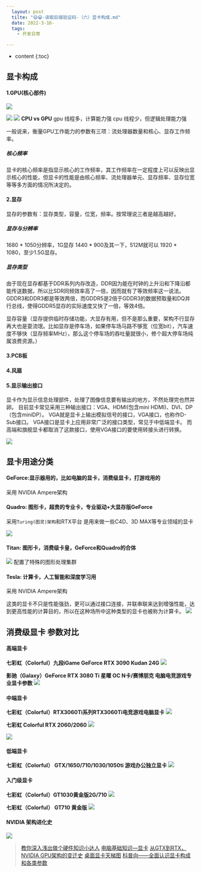 ```yaml
---
  layout: post
  tilte: "😄😁-读取后端验证码-（六）显卡构成.md"
  date: 2022-3-16-
  tags: 
    - 开发日常

---
```



* content
{:toc}


## 显卡构成
#### 1.GPU(核心部件)
![](https://upload-images.jianshu.io/upload_images/15312191-780412aa98ae6182.png?imageMogr2/auto-orient/strip%7CimageView2/2/w/1240)


![](https://upload-images.jianshu.io/upload_images/15312191-27046c36fc0bb75f.png?imageMogr2/auto-orient/strip%7CimageView2/2/w/1240)
![](https://upload-images.jianshu.io/upload_images/15312191-adee513a67f783f9.png?imageMogr2/auto-orient/strip%7CimageView2/2/w/1240)
**CPU vs GPU**
gpu 线程多，计算能力强
cpu 线程少，但逻辑处理能力强

一般说来，衡量GPU工作能力的参数有三项：流处理器数量和核心、显存工作频率。
##### 核心频率

显卡的核心频率是指显示核心的工作频率，其工作频率在一定程度上可以反映出显示核心的性能，但显卡的性能是由核心频率、流处理器单元、显存频率、显存位宽等等多方面的情况所决定的。
#### 2.显存
显存的参数有：显存类型，容量，位宽，频率。按常理说三者是越高越好。
##### 显存与分辨率
1680 * 1050分辨率，1G显存
1440 * 900及其一下，512M就可以
1920 * 1080，至少1.5G显存。

##### 显存类型
由于现在显存都基于DDR系列内存改造，DDR因为能在时钟的上升沿和下降沿都能传送数据，所以比SDR同频效率高了一倍，因而就有了等效频率这一说法。GDDR3和DDR3都是等效两倍，而GDDR5是2倍于GDDR3的数据预取量和DQ并行总线，使得GDDR5显存的实际速度又快了一倍，等效4倍。

显存容量（显存提供临时存储功能，大显存有用，但不是那么重要，架构不行显存再大也是耍流氓。比如显存是停车场，如果停车场马路不够宽（位宽bit），汽车速度不够快（显存频率MHz），那么这个停车场的吞吐量就很小，修个超大停车场纯属浪费资源。）
#### 3.PCB板
#### 4.风扇
#### 5.显示输出接口
显卡作为显示信息处理部件，处理了图像信息要有输出的地方，不然处理完也然并卵。
目前显卡常见采用三种输出接口：VGA、HDMI(包含mini HDMI)、DVI、DP（包含miniDP）。
VGA就是显卡上输出模拟信号的接口，VGA接口，也称作D-Sub接口。
VGA接口是显卡上应用非常广泛的接口类型，常见于中低端显卡。
而高端和旗舰显卡都取消了这款接口，使用VGA接口的要使用转接头进行转换。

![](https://upload-images.jianshu.io/upload_images/15312191-92315ec93ff88f02.png?imageMogr2/auto-orient/strip%7CimageView2/2/w/1240)

## 显卡用途分类

#### GeForce:显示器用的，比如电脑的显卡，消费级显卡，打游戏用的
采用 NVIDIA Ampere架构
#### Quadro: 图形卡，超贵的专业卡，专业驱动+大显存版GeForce
采用`Turing(图灵)架构`和RTX平台
是用来做一些C4D、3D MAX等专业领域的显卡

![](https://upload-images.jianshu.io/upload_images/15312191-9df908949c51f78a.png?imageMogr2/auto-orient/strip%7CimageView2/2/w/1240)

#### Titan:  图形卡，消费级卡皇，GeForce和Quadro的合体

![](https://upload-images.jianshu.io/upload_images/15312191-6303a5addf8cd1cc.png?imageMogr2/auto-orient/strip%7CimageView2/2/w/1240)
配置了特殊的图形处理集群
#### Tesla:  计算卡，人工智能和深度学习用
采用 NVIDIA Ampere架构

这类的显卡不只是性能强劲，更可以通过接口连接，并联串联来达到增强性能，达到更高性能的计算目的，所以在这种场所中这种类型的显卡也被称为计算卡。
![](https://upload-images.jianshu.io/upload_images/15312191-f4cf138d780b7edd.png?imageMogr2/auto-orient/strip%7CimageView2/2/w/1240)


## 消费级显卡 参数对比
#### 高端显卡

**七彩虹（Colorful）九段iGame GeForce RTX 3090 Kudan 24G**
![](https://upload-images.jianshu.io/upload_images/15312191-922ec00a4bfaa040.png?imageMogr2/auto-orient/strip%7CimageView2/2/w/1240)

**影驰（Galaxy）GeForce RTX 3080 Ti 星曜 OC N卡/赛博朋克 电脑电竞游戏专业显卡参数**
![](https://upload-images.jianshu.io/upload_images/15312191-6dc4dde7a4b7dbb9.png?imageMogr2/auto-orient/strip%7CimageView2/2/w/1240)
#### 中端显卡
**七彩虹（Colorful）RTX3060Ti系列RTX3060Ti电竞游戏电脑显卡**
![](https://upload-images.jianshu.io/upload_images/15312191-d51b2476d912f9ed.png?imageMogr2/auto-orient/strip%7CimageView2/2/w/1240)

**七彩虹 Colorful RTX 2060/2060**
![](https://upload-images.jianshu.io/upload_images/15312191-9fe7124eb4c59aaf.png?imageMogr2/auto-orient/strip%7CimageView2/2/w/1240)

![](https://upload-images.jianshu.io/upload_images/15312191-826ac10704d1f1ea.png?imageMogr2/auto-orient/strip%7CimageView2/2/w/1240)



#### 低端显卡
**七彩虹（Colorful） GTX/1650/710/1030/1050ti 游戏办公独立显卡**
![](https://upload-images.jianshu.io/upload_images/15312191-5ebc877070b044d9.png?imageMogr2/auto-orient/strip%7CimageView2/2/w/1240)
#### 入门级显卡
**七彩虹（Colorful）GT1030黄金版2G/710**
![](https://upload-images.jianshu.io/upload_images/15312191-0ae9e83e5fe6558c.png?imageMogr2/auto-orient/strip%7CimageView2/2/w/1240)


**七彩虹（Colorful） GT710 黄金版**
![](https://upload-images.jianshu.io/upload_images/15312191-b51c5c4f646d0390.png?imageMogr2/auto-orient/strip%7CimageView2/2/w/1240)
#### NVIDIA 架构进化史
![](https://upload-images.jianshu.io/upload_images/15312191-82483bfa1bedbe60.png?imageMogr2/auto-orient/strip%7CimageView2/2/w/1240)



> [教你深入浅出做个硬件知识小达人](http://in.ali213.net/news/201603/988_2.html)
[电脑基础知识—显卡](https://zhuanlan.zhihu.com/p/69102013)
[从GTX到RTX，NVIDIA GPU架构的变迁史](https://www.expreview.com/68156.html)
[桌面显卡天梯图](https://www.mydrivers.com/zhuanti/tianti/gpu/index.html)
[科普向——全面认识显卡构成和各类参数](https://new.qq.com/omn/20210929/20210929A08P5S00.html)
